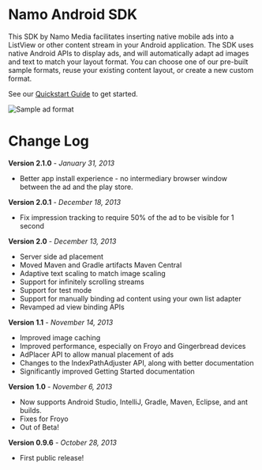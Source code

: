 Namo Android SDK
===========

This SDK by Namo Media facilitates inserting native mobile ads into a ListView or other content stream in your Android application. The SDK uses native Android APIs to display ads, and will automatically adapt ad images and text to match your layout format. You can choose one of our pre-built sample formats, reuse your existing content layout, or create a new custom format.

See our [Quickstart Guide](http://docs.namomedia.com/quickstart) to get started.

![Sample ad format](http://docs.namomedia.com/images/android-readme-image.png)

Change Log
===========

**Version 2.1.0** - *January 31, 2013*
* Better app install experience - no intermediary browser window between the ad and the play store.

**Version 2.0.1** - *December 18, 2013*
* Fix impression tracking to require 50% of the ad to be visible for 1 second

**Version 2.0** - *December 13, 2013*
* Server side ad placement
* Moved Maven and Gradle artifacts Maven Central
* Adaptive text scaling to match image scaling
* Support for infinitely scrolling streams
* Support for test mode
* Support for manually binding ad content using your own list adapter
* Revamped ad view binding APIs

**Version 1.1** - *November 14, 2013*
* Improved image caching
* Improved performance, especially on Froyo and Gingerbread devices
* AdPlacer API to allow manual placement of ads
* Changes to the IndexPathAdjuster API, along with better documentation
* Significantly improved Getting Started documentation

**Version 1.0** - *November 6, 2013*
* Now supports Android Studio, IntelliJ, Gradle, Maven, Eclipse, and ant builds. 
* Fixes for Froyo
* Out of Beta!

**Version 0.9.6** - *October 28, 2013*
* First public release!


